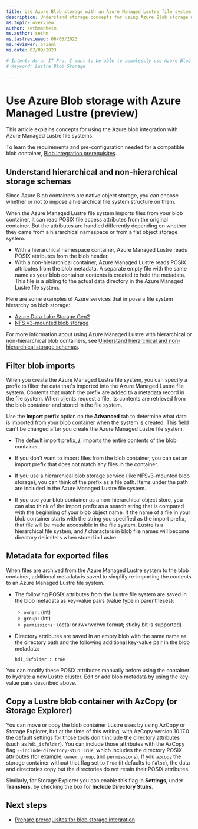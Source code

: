 ```yaml
---
title: Use Azure Blob storage with an Azure Managed Lustre file system (preview)
description: Understand storage concepts for using Azure Blob storage with an Azure Managed Lustre file system. 
ms.topic: overview
author: sethmanheim
ms.author: sethm 
ms.lastreviewed: 06/05/2023
ms.reviewer: brianl
ms.date: 02/09/2023

# Intent: As an IT Pro, I want to be able to seamlessly use Azure Blob Storage for long-term storage of files in my Azure Managed Lustre file system.
# Keyword: Lustre Blob Storage

---
```


# Use Azure Blob storage with Azure Managed Lustre (preview)

This article explains concepts for using the Azure blob integration with Azure Managed Lustre file systems.

To learn the requirements and pre-configuration needed for a compatible blob container, [Blob integration prerequisites](amlfs-prerequisites.md#blob-integration-prerequisites-optional).

## Understand hierarchical and non-hierarchical storage schemas

Since Azure Blob containers are native object storage, you can choose whether or not to impose a hierarchical file system structure on them.

When the Azure Managed Lustre file system imports files from your blob container, it can read POSIX file access attributes from the original container. But the attributes are handled differently depending on whether they came from a hierarchical namespace or from a flat object storage system.

- With a hierarchical namespace container, Azure Managed Lustre reads POSIX attributes from the blob header.
- With a non-hierarchical container, Azure Managed Lustre reads POSIX attributes from the blob metadata. A separate empty file with the same name as your blob container contents is created to hold the metadata. This file is a sibling to the actual data directory in the Azure Managed Lustre file system.

Here are some examples of Azure services that impose a file system hierarchy on blob storage:

- [Azure Data Lake Storage Gen2](/azure/storage/blobs/data-lake-storage-namespace)
- [NFS v3-mounted blob storage](/azure/storage/blobs/network-file-system-protocol-support-how-to)

For more information about using Azure Managed Lustre with hierarchical or non-hierarchical blob containers, see [Understand hierarchical and non-hierarchical storage schemas](blob-integration.md#understand-hierarchical-and-non-hierarchical-storage-schemas).

## Filter blob imports

When you create the Azure Managed Lustre file system, you can specify a prefix to filter the data that's imported into the Azure Managed Lustre file system. Contents that match the prefix are added to a metadata record in the file system. When clients request a file, its contents are retrieved from the blob container and stored in the file system.

Use the **Import prefix** option on the **Advanced** tab to determine what data is imported from your blob container when the system is created. This field can't be changed after you create the Azure Managed Lustre file system.

- The default import prefix, **/**, imports the entire contents of the blob container.

- If you don't want to import files from the blob container, you can set an import prefix that does not match any files in the container.

- If you use a hierarchical blob storage service (like NFSv3-mounted blob storage), you can think of the prefix as a file path. Items under the path are included in the Azure Managed Lustre file system.

- If you use your blob container as a non-hierarchical object store, you can also think of the import prefix as a search string that is compared with the beginning of your blob object name. If the name of a file in your blob container starts with the string you specified as the import prefix, that file will be made accessible in the file system. Lustre is a hierarchical file system, and **/** characters in blob file names will become directory delimiters when stored in Lustre.

## Metadata for exported files

When files are archived from the Azure Managed Lustre system to the blob container, additional metadata is saved to simplify re-importing the contents to an Azure Managed Lustre file system.

- The following POSIX attributes from the Lustre file system are saved in the blob metadata as key-value pairs (value type in parentheses):

  - `owner:` (int)
  - `group:` (int)
  - `permissions:` (octal or rwxrwxrwx format; sticky bit is supported)

- Directory attributes are saved in an empty blob with the same name as the directory path and the following additional key-value pair in the blob metadata:

  `hdi_isfolder : true`

You can modify these POSIX attributes manually before using the container to hydrate a new Lustre cluster. Edit or add blob metadata by using the key-value pairs described above.

## Copy a Lustre blob container with AzCopy (or Storage Explorer)

You can move or copy the blob container Lustre uses by using AzCopy or Storage Explorer, but at the time of this writing, with AzCopy version 10.17.0 the default settings for those tools don't include the directory attributes (such as `hdi_isfolder`). You can include those attributes with the AzCopy flag `--include-directory-stub True`, which includes the directory POSIX attributes (for example, `owner`, `group`, and `permissions`). If you `azcopy` the storage container without that flag set to `True` (it defaults to `False`), the data and directories copy but the directories do not retain their POSIX attributes.

Similarly, for Storage Explorer you can enable this flag in **Settings**, under **Transfers**, by checking the box for **Include Directory Stubs**.  

## Next steps

- [Prepare prerequisites for blob storage integration](amlfs-prerequisites.md#blob-integration-prerequisites-optional)
